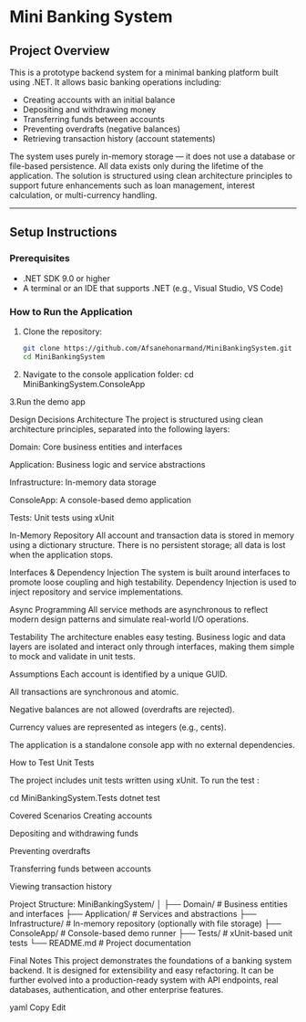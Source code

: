 # Mini Banking System

## Project Overview

This is a prototype backend system for a minimal banking platform built using .NET. It allows basic banking operations including:

- Creating accounts with an initial balance
- Depositing and withdrawing money
- Transferring funds between accounts
- Preventing overdrafts (negative balances)
- Retrieving transaction history (account statements)

The system uses purely in-memory storage — it does not use a database or file-based persistence. All data exists only during the lifetime of the application. The solution is structured using clean architecture principles to support future enhancements such as loan management, interest calculation, or multi-currency handling.

---

## Setup Instructions

### Prerequisites

- .NET SDK 9.0 or higher
- A terminal or an IDE that supports .NET (e.g., Visual Studio, VS Code)

### How to Run the Application

1. Clone the repository:

   ```bash
   git clone https://github.com/Afsanehonarmand/MiniBankingSystem.git
   cd MiniBankingSystem


2. Navigate to the console application folder: cd MiniBankingSystem.ConsoleApp

3.Run the demo app



Design Decisions
Architecture
The project is structured using clean architecture principles, separated into the following layers:

Domain: Core business entities and interfaces

Application: Business logic and service abstractions

Infrastructure: In-memory data storage

ConsoleApp: A console-based demo application

Tests: Unit tests using xUnit

In-Memory Repository
All account and transaction data is stored in memory using a dictionary structure. There is no persistent storage; all data is lost when the application stops.

Interfaces & Dependency Injection
The system is built around interfaces to promote loose coupling and high testability. Dependency Injection is used to inject repository and service implementations.

Async Programming
All service methods are asynchronous to reflect modern design patterns and simulate real-world I/O operations.

Testability
The architecture enables easy testing. Business logic and data layers are isolated and interact only through interfaces, making them simple to mock and validate in unit tests.

Assumptions
Each account is identified by a unique GUID.

All transactions are synchronous and atomic.

Negative balances are not allowed (overdrafts are rejected).

Currency values are represented as integers (e.g., cents).

The application is a standalone console app with no external dependencies.

How to Test
Unit Tests

The project includes unit tests written using xUnit. To run the test :

cd MiniBankingSystem.Tests
dotnet test

Covered Scenarios
Creating accounts

Depositing and withdrawing funds

Preventing overdrafts

Transferring funds between accounts

Viewing transaction history

Project Structure:
MiniBankingSystem/
│
├── Domain/               # Business entities and interfaces
├── Application/          # Services and abstractions
├── Infrastructure/       # In-memory repository (optionally with file storage)
├── ConsoleApp/           # Console-based demo runner
├── Tests/                # xUnit-based unit tests
└── README.md             # Project documentation


Final Notes
This project demonstrates the foundations of a banking system backend. It is designed for extensibility and easy refactoring. It can be further evolved into a production-ready system with API endpoints, real databases, authentication, and other enterprise features.

yaml
Copy
Edit


